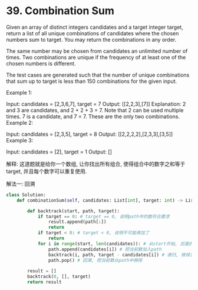 # 39. Combination Sum

Given an array of distinct integers candidates and a target integer target, return a list of all unique combinations of candidates where the chosen numbers sum to target. You may return the combinations in any order.

The same number may be chosen from candidates an unlimited number of times. Two combinations are unique if the 
frequency
 of at least one of the chosen numbers is different.

The test cases are generated such that the number of unique combinations that sum up to target is less than 150 combinations for the given input.

Example 1:

Input: candidates = [2,3,6,7], target = 7
Output: [[2,2,3],[7]]
Explanation:
2 and 3 are candidates, and 2 + 2 + 3 = 7. Note that 2 can be used multiple times.
7 is a candidate, and 7 = 7.
These are the only two combinations.
Example 2:

Input: candidates = [2,3,5], target = 8
Output: [[2,2,2,2],[2,3,3],[3,5]]
Example 3:

Input: candidates = [2], target = 1
Output: []

解释: 这道题就是给你一个数组, 让你找出所有组合, 使得组合中的数字之和等于target, 并且每个数字可以重复使用.

解法一: 回溯

```python
class Solution:
    def combinationSum(self, candidates: List[int], target: int) -> List[List[int]]:

        def backtrack(start, path, target):
            if target == 0: # target == 0, 说明path中的数符合要求
                result.append(path[:])
                return
            if target < 0: # target < 0, 说明不可能再加了
                return
            for i in range(start, len(candidates)): # 从start开始, 后面的数都可以用来求和
                path.append(candidates[i]) # 把当前数加入path
                backtrack(i, path, target - candidates[i]) # 递归, 继续求和
                path.pop() # 回溯, 把当前数从path中移除
        
        result = []
        backtrack(0, [], target)
        return result
```